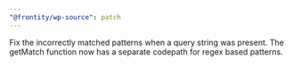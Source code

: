 ```yaml
---
"@frontity/wp-source": patch
---
```


Fix the incorrectly matched patterns when a query string was present. The getMatch function now has a separate codepath for regex based patterns.
